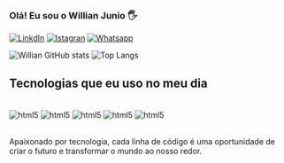 
### Olá! Eu sou o Willian Junio 🖐️


[![LinkdIn](https://img.shields.io/badge/LinkedIn-0077B5?style=for-the-badge&logo=linkedin&logoColor=white)](https://www.linkedin.com/in/willian-junio-830694281/)
[![Istagran](https://img.shields.io/badge/Instagram-E4405F?style=for-the-badge&logo=instagram&logoColor=white)](https://www.instagram.com/willianjcss?igsh=NzVhdjI3M3J6eDI2)
[![Whatsapp](https://img.shields.io/badge/WhatsApp-25D366?style=for-the-badge&logo=whatsapp&logoColor=white)](https://api.whatsapp.com/send?phone=61998523515&text=Olá)

![Willian GitHub stats](https://github-readme-stats.vercel.app/api?username=Willianjcss&show_icons=true&theme=dracula)
![Top Langs](https://github-readme-stats.vercel.app/api/top-langs/?username=Willianjcss&layout=compact)


## Tecnologias que eu uso no meu dia

<div style="display: inline_block"><br/>
    <img align="center" alt="html5" src="https://img.shields.io/badge/HTML5-E34F26?style=for-the-badge&logo=html5&logoColor=white">
    <img align="center" alt="html5" src="https://img.shields.io/badge/CSS3-1572B6?style=for-the-badge&logo=css3&logoColor=white">
    <img align="center" alt="html5" src="https://img.shields.io/badge/MySQL-00000F?style=for-the-badge&logo=mysql&logoColor=white">
    <img align="center" alt="html5" src="https://img.shields.io/badge/Python-3776AB?style=for-the-badge&logo=python&logoColor=white">
    <img align="center" alt="html5" src="https://img.shields.io/badge/Java-ED8B00?style=for-the-badge&logo=openjdk&logoColor=white">
</div><br/>


Apaixonado por tecnologia, cada linha de código é uma oportunidade de criar o futuro e transformar o mundo ao nosso redor.

